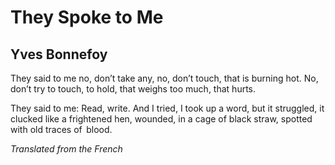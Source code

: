 # They Spoke to Me
## Yves Bonnefoy
They said to me no, don’t take any, no, don’t touch, that is burning
hot. No, don’t try to touch, to hold, that weighs too much, that
hurts.

They said to me: Read, write. And I tried, I took up a word, but it
struggled, it clucked like a frightened hen, wounded, in a cage of
black straw, spotted with old traces of   blood.


_Translated from the French_